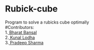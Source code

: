 # Rubick-cube
Program to solve a rubicks cube optimally
<br>
#Contributors:<br>
1.<a href= "https://github.com/Bharat-mtr" > Bharat Bansal</a><br>
2.<a href= "https://github.com/kunal646"> Kunal Lodha</a><br>
3.<a href="https://github.com/pradeepsh2203" > Pradeep Sharma</a><br>

